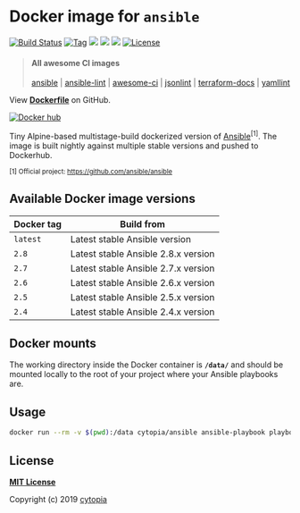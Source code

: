 # Docker image for `ansible`

[![Build Status](https://travis-ci.com/cytopia/docker-ansible.svg?branch=master)](https://travis-ci.com/cytopia/docker-ansible)
[![Tag](https://img.shields.io/github/tag/cytopia/docker-ansible.svg)](https://github.com/cytopia/docker-ansible/releases)
[![](https://images.microbadger.com/badges/version/cytopia/ansible:latest.svg)](https://microbadger.com/images/cytopia/ansible:latest "ansible")
[![](https://images.microbadger.com/badges/image/cytopia/ansible:latest.svg)](https://microbadger.com/images/cytopia/ansible:latest "ansible")
[![](https://img.shields.io/badge/github-cytopia%2Fdocker--ansible-red.svg)](https://github.com/cytopia/docker-ansible "github.com/cytopia/docker-ansible")
[![License](https://img.shields.io/badge/license-MIT-%233DA639.svg)](https://opensource.org/licenses/MIT)

> #### All awesome CI images
>
> [ansible](https://github.com/cytopia/docker-ansible) |
> [ansible-lint](https://github.com/cytopia/docker-ansible-lint) |
> [awesome-ci](https://github.com/cytopia/awesome-ci) |
> [jsonlint](https://github.com/cytopia/docker-jsonlint) |
> [terraform-docs](https://github.com/cytopia/docker-terraform-docs) |
> [yamllint](https://github.com/cytopia/docker-yamllint)


View **[Dockerfile](https://github.com/cytopia/docker-ansible/blob/master/Dockerfile)** on GitHub.

[![Docker hub](http://dockeri.co/image/cytopia/ansible)](https://hub.docker.com/r/cytopia/ansible)

Tiny Alpine-based multistage-build dockerized version of [Ansible](https://github.com/ansible/ansible)<sup>[1]</sup>.
The image is built nightly against multiple stable versions and pushed to Dockerhub.

<sup>[1] Official project: https://github.com/ansible/ansible</sup>


## Available Docker image versions

| Docker tag | Build from |
|------------|------------|
| `latest`   | Latest stable Ansible version |
| `2.8`      | Latest stable Ansible 2.8.x version |
| `2.7`      | Latest stable Ansible 2.7.x version |
| `2.6`      | Latest stable Ansible 2.6.x version |
| `2.5`      | Latest stable Ansible 2.5.x version |
| `2.4`      | Latest stable Ansible 2.4.x version |


## Docker mounts

The working directory inside the Docker container is **`/data/`** and should be mounted locally to
the root of your project where your Ansible playbooks are.


## Usage

```bash
docker run --rm -v $(pwd):/data cytopia/ansible ansible-playbook playbook.yml
```


## License

**[MIT License](LICENSE)**

Copyright (c) 2019 [cytopia](https://github.com/cytopia)
